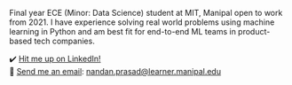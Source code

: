 Final year ECE (Minor: Data Science) student at MIT, Manipal open to work from 2021. I have experience solving real world problems using machine learning in Python and am best fit for end-to-end ML teams in product-based tech companies. 


:heavy_check_mark: [Hit me up on LinkedIn!](https://www.linkedin.com/in/nandanprasad)     
:email: [Send me an email](mailto:nandan.prasad@learner.manipal.edu): nandan.prasad@learner.manipal.edu     

